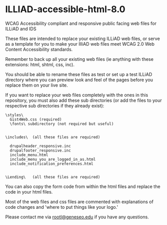 # ILLIAD-accessible-html-8.0
WCAG Accessibility compliant and responsive public facing web files for ILLiAD and IDS

These files are intended to replace your existing ILLiAD web files, or serve as a template for you to make your IlliAD web files meet WCAG 2.0 Web Content Accessibility standards.

Remember to back up all your existing web files (ie anything with these extensions: html, shtml, css, inc).

You should be able to rename these files as test or set up a test ILLiAD directory where you can preview look and feel of the pages before you replace them on your live site.

If you want to replace your web files completely with the ones in this repository, you must also add these sub directories (or add the files to your respective sub directories if they already exist):

    \styles\
      Gist4Web.css (required) 
      \fonts\ subdirectory (not required but useful)
    

    \includes\  (all these files are required)
  
      drupalheader_responsive.inc  
      drupalfooter_responsive.inc 
      include_menu.html
      include_menu_you_are_logged_in_as.html
      include_notification_preferences.html
  

    \Lending\   (all these files are required)

  
  
You can also copy the form code from within the html files and replace the code in your html files. 

Most of the web files and css files are commented with explanations of code changes and 'where to put things like your logo.'

Please contact me via rootl@geneseo.edu if you have any questions.

